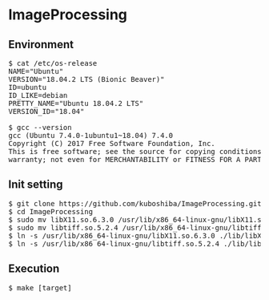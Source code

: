 # ImageProcessing
## Environment
<pre>
$ cat /etc/os-release
NAME="Ubuntu"
VERSION="18.04.2 LTS (Bionic Beaver)"
ID=ubuntu
ID_LIKE=debian
PRETTY_NAME="Ubuntu 18.04.2 LTS"
VERSION_ID="18.04"

$ gcc --version
gcc (Ubuntu 7.4.0-1ubuntu1~18.04) 7.4.0
Copyright (C) 2017 Free Software Foundation, Inc.
This is free software; see the source for copying conditions.  There is NO
warranty; not even for MERCHANTABILITY or FITNESS FOR A PARTICULAR PURPOSE.
</pre>

## Init setting
<pre>
$ git clone https://github.com/kuboshiba/ImageProcessing.git
$ cd ImageProcessing
$ sudo mv libX11.so.6.3.0 /usr/lib/x86_64-linux-gnu/libX11.so.6.3.0
$ sudo mv libtiff.so.5.2.4 /usr/lib/x86_64-linux-gnu/libtiff.so.5.2.4
$ ln -s /usr/lib/x86_64-linux-gnu/libX11.so.6.3.0 ./lib/libX11.so
$ ln -s /usr/lib/x86_64-linux-gnu/libtiff.so.5.2.4 ./lib/libtiff.so
</pre>

## Execution
<pre>
$ make [target]
</pre>
